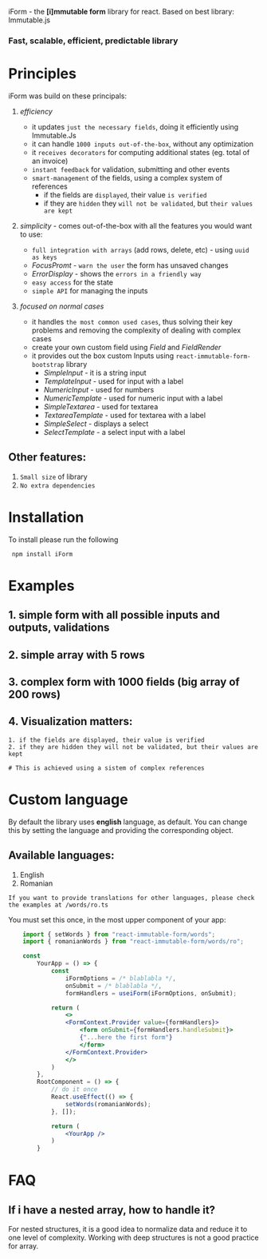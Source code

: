 iForm - the **[i]mmutable form** library for react. Based on best library: Immutable.js

### Fast, scalable, efficient, predictable library

# Principles
iForm was build on these principals:

1. *efficiency* 
    - it updates `just the necessary fields`, doing it efficiently using Immutable.Js
    - it can handle `1000 inputs out-of-the-box`, without any optimization 
    - it `receives decorators` for computing additional states (eg. total of an invoice)
    - `instant feedback` for validation, submitting and other events
    - `smart-management` of the fields, using a complex system of references 
        - if the fields are `displayed`, their value `is verified `
        - if they are `hidden` they `will not be validated`, but `their values are kept`

2. *simplicity* - comes out-of-the-box with all the features you would want to use:
    - `full integration with arrays` (add rows, delete, etc) - using `uuid as keys`
    - *FocusPromt* - `warn the user` the form has unsaved changes
    - *ErrorDisplay* - shows the `errors in a friendly way`
    - `easy access` for the state
    - `simple API` for managing the inputs
    
3. *focused on normal cases* 
    - it handles `the most common used cases`, thus solving their key problems and removing the complexity of dealing with complex cases 
    - create your own custom field using *Field* and *FieldRender*
    - it provides out the box custom Inputs using `react-immutable-form-bootstrap` library
        - *SimpleInput*         - it is a string input
        - *TemplateInput*       - used for input with a label
        - *NumericInput*        - used for numbers
        - *NumericTemplate*     - used for numeric input with a label
        - *SimpleTextarea*      - used for textarea
        - *TextareaTemplate*    - used for textarea with a label
        - *SimpleSelect*        - displays a select 
        - *SelectTemplate*      - a select input with a label

## Other features:
1. `Small size` of library 
2. `No extra dependencies` 

# Installation 

To install please run the following

``` npm install iForm```

# Examples

## 1. simple form with all possible inputs and outputs, validations

## 2. simple array with 5 rows 

## 3. complex form with 1000 fields (big array of 200 rows)

## 4. Visualization matters:  

    1. if the fields are displayed, their value is verified 
    2. if they are hidden they will not be validated, but their values are kept

    # This is achieved using a sistem of complex references  

# Custom language

By default the library uses **english** language, as default. You can change this by setting the language and providing the corresponding object. 

## Available languages:
1. English 
2. Romanian 

`If you want to provide translations for other languages, please check the examples at /words/ro.ts`

You must set this once, in the most upper component of your app:

```jsx
    import { setWords } from "react-immutable-form/words";
    import { romanianWords } from "react-immutable-form/words/ro";

    const 
        YourApp = () => {
            const
                iFormOptions = /* blablabla */, 
                onSubmit = /* blablabla */, 
                formHandlers = useiForm(iFormOptions, onSubmit);

            return (
                <>
                <FormContext.Provider value={formHandlers}>
                    <form onSubmit={formHandlers.handleSubmit}>
                    {"...here the first form"}
                    </form>
                </FormContext.Provider>
                </>
            )
        },
        RootComponent = () => {
            // do it once
            React.useEffect(() => {
                setWords(romanianWords);
            }, []);

            return (
                <YourApp />
            )
        }
```

# FAQ

## If i have a nested array, how to handle it?

For nested structures, it is a good idea to normalize data and reduce it to one level of complexity. Working with deep structures is not a good practice for array. 